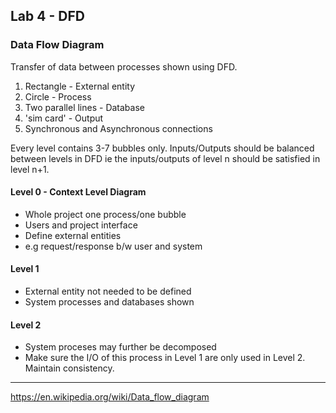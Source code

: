 ## Lab 4 - DFD
### Data Flow Diagram

Transfer of data between processes shown using DFD.

1. Rectangle - External entity
2. Circle - Process
3. Two parallel lines - Database
4. 'sim card' - Output
5. Synchronous and Asynchronous connections

Every level contains 3-7 bubbles only. Inputs/Outputs should be balanced between levels in DFD ie the inputs/outputs of level n should be satisfied in level n+1.

#### Level 0 - Context Level Diagram
* Whole project one process/one bubble
* Users and project interface
* Define external entities
* e.g request/response b/w user and system

#### Level 1 
* External entity not needed to be defined
* System processes and databases shown

#### Level 2
* System proceses may further be decomposed
* Make sure the I/O of this process in Level 1 are only used in Level 2. Maintain consistency.

***
https://en.wikipedia.org/wiki/Data_flow_diagram

